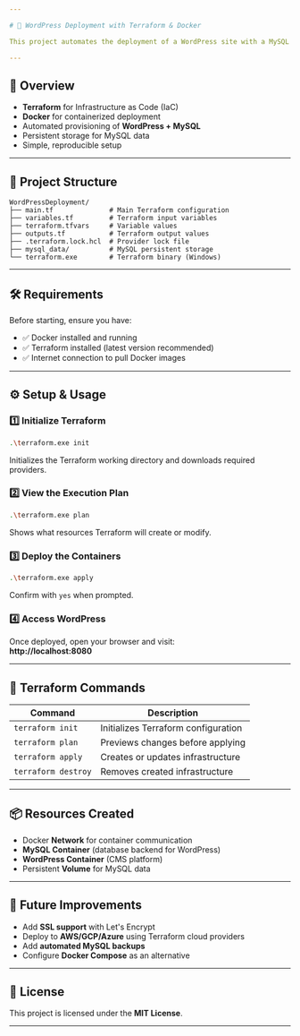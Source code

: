 ```yaml
---

# 🚀 WordPress Deployment with Terraform & Docker

This project automates the deployment of a WordPress site with a MySQL database using **Terraform** and the **Docker provider**. It provisions Docker containers, networks, and volumes required to run WordPress locally or on a server.

---
```


## 📌 Overview

- **Terraform** for Infrastructure as Code (IaC)  
- **Docker** for containerized deployment  
- Automated provisioning of **WordPress + MySQL**  
- Persistent storage for MySQL data  
- Simple, reproducible setup  

---

## 📂 Project Structure

```
WordPressDeployment/
├── main.tf              # Main Terraform configuration
├── variables.tf         # Terraform input variables
├── terraform.tfvars     # Variable values
├── outputs.tf           # Terraform output values
├── .terraform.lock.hcl  # Provider lock file
├── mysql_data/          # MySQL persistent storage
└── terraform.exe        # Terraform binary (Windows)
```

---

## 🛠 Requirements

Before starting, ensure you have:

- ✅ Docker installed and running  
- ✅ Terraform installed (latest version recommended)  
- ✅ Internet connection to pull Docker images  

---

## ⚙️ Setup & Usage

### 1️⃣ Initialize Terraform

```bash
.\terraform.exe init
```
Initializes the Terraform working directory and downloads required providers.

### 2️⃣ View the Execution Plan

```bash
.\terraform.exe plan
```
Shows what resources Terraform will create or modify.

### 3️⃣ Deploy the Containers

```bash
.\terraform.exe apply
```
Confirm with `yes` when prompted.

### 4️⃣ Access WordPress

Once deployed, open your browser and visit:  
**http://localhost:8080**

---

## 📜 Terraform Commands

| Command             | Description                                 |
|---------------------|---------------------------------------------|
| `terraform init`    | Initializes Terraform configuration         |
| `terraform plan`    | Previews changes before applying            |
| `terraform apply`   | Creates or updates infrastructure           |
| `terraform destroy` | Removes created infrastructure              |

---

## 📦 Resources Created

- Docker **Network** for container communication  
- **MySQL Container** (database backend for WordPress)  
- **WordPress Container** (CMS platform)  
- Persistent **Volume** for MySQL data  

---

## 🔮 Future Improvements

- Add **SSL support** with Let's Encrypt  
- Deploy to **AWS/GCP/Azure** using Terraform cloud providers  
- Add **automated MySQL backups**  
- Configure **Docker Compose** as an alternative  

---

## 📄 License

This project is licensed under the **MIT License**.

---
